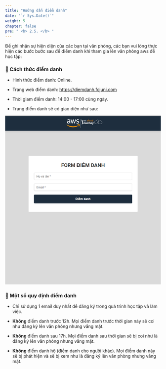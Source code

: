 ```yaml
---
title: "Hướng dẫn điểm danh"
date: "`r Sys.Date()`"
weight: 5
chapter: false
pre: " <b> 2.5. </b> "
---
```


Để ghi nhận sự hiện diện của các bạn tại văn phòng, các bạn vui lòng thực hiện các bước bước sau để điểm danh khi tham gia lên văn phòng aws để học tập:

### 📌 Cách thức điểm danh

- Hình thức điểm danh: Online.

- Trang web điểm danh: https://diemdanh.fcjuni.com

- Thời giam điểm danh: 14:00 - 17:00 cùng ngày.

- Trang điểm danh sẽ có giao diện như sau:

![attendance_page](/images/2-instructions/attendance_page.png)

### 📌 Một số quy định điểm danh

- Chỉ sử dụng 1 email duy nhất để đăng ký trong quá trình học tập và làm việc.

- **Không** điểm danh trước 12h. Mọi điểm danh trước thời gian này sẽ coi như đăng ký lên văn phòng nhưng vắng mặt.

- **Không** điểm danh sau 17h. Mọi điểm danh sau thời gian sẽ bị coi như là đăng ký lên văn phòng nhưng vắng mặt.

- **Không** điểm danh hộ (điểm danh cho người khác). Mọi điểm danh này sẽ bị phát hiện và sẽ bị xem như là đăng ký lên văn phòng nhưng vắng mặt.

